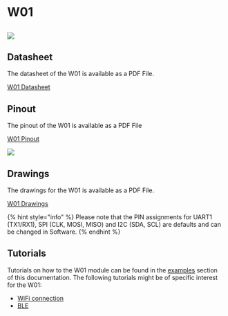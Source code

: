 # W01

## ![](../../gitbook/assets/assets-lil0igdl11z7jos_jpx-lkn7scqkkkb6tqb3uyo-lkn85ios3qzh5brsxk2-w01.png) 

## Datasheet

The datasheet of the W01 is available as a PDF File.

[W01 Datasheet](../../gitbook/assets/w01-specsheet-1.pdf)
## Pinout

The pinout of the W01 is available as a PDF File

[W01 Pinout](../../gitbook/assets/w01-pinout.pdf)

![](../../gitbook/assets/w01-pinout.png)

## Drawings

The drawings for the W01 is available as a PDF File.

[W01 Drawings](../../gitbook/assets/w01-drawing.pdf)

{% hint style="info" %}
Please note that the PIN assignments for UART1 \(TX1/RX1\), SPI \(CLK, MOSI, MISO\) and I2C \(SDA, SCL\) are defaults and can be changed in Software.
{% endhint %}

## Tutorials

Tutorials on how to the W01 module can be found in the [examples](../../tutorials/introduction.md) section of this documentation. The following tutorials might be of specific interest for the W01:

* [WiFi connection](../../tutorials/all/wlan.md)
* [BLE](../../tutorials/all/ble.md)

